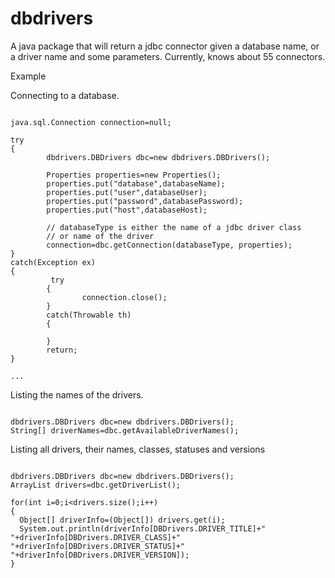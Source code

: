 dbdrivers
=========

A java package that will return a jdbc connector given a database name, or a driver name and some parameters. Currently, knows about 55 connectors.

Example

Connecting to a database.

~~~

java.sql.Connection connection=null;

try
{
        dbdrivers.DBDrivers dbc=new dbdrivers.DBDrivers();
 
        Properties properties=new Properties();
        properties.put("database",databaseName);
        properties.put("user",databaseUser);
        properties.put("password",databasePassword);
        properties.put("host",databaseHost);

        // databaseType is either the name of a jdbc driver class
        // or name of the driver
        connection=dbc.getConnection(databaseType, properties);
}
catch(Exception ex)
{
         try
        {
                connection.close();
        }
        catch(Throwable th)
        {
                
        }
        return;
}

...

~~~

Listing the names of the drivers.

~~~

dbdrivers.DBDrivers dbc=new dbdrivers.DBDrivers();
String[] driverNames=dbc.getAvailableDriverNames();

~~~

Listing all drivers, their names, classes, statuses and versions

~~~

dbdrivers.DBDrivers dbc=new dbdrivers.DBDrivers();
ArrayList drivers=dbc.getDriverList();

for(int i=0;i<drivers.size();i++)
{
  Object[] driverInfo=(Object[]) drivers.get(i);
  System.out.println(driverInfo[DBDrivers.DRIVER_TITLE]+" "+driverInfo[DBDrivers.DRIVER_CLASS]+" "+driverInfo[DBDrivers.DRIVER_STATUS]+" "+driverInfo[DBDrivers.DRIVER_VERSION]);
}

~~~